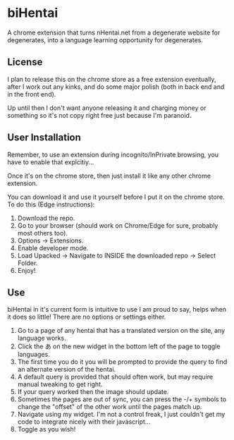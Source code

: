 # biHentai
A chrome extension that turns nHentai.net from a degenerate website for degenerates, into a language learning opportunity for degenerates.

## License

I plan to release this on the chrome store as a free extension eventually, after I work out any kinks, and do some major polish (both in back end and in the front end).

Up until then I don't want anyone releasing it and charging money or something so it's not copy right free just because I'm paranoid.

## User Installation

Remember, to use an extension during incognito/InPrivate browsing, you have to enable that explcitiy...

Once it's on the chrome store, then just install it like any other chrome extension.

You can download it and use it yourself before I put it on the chrome store. To do this (Edge instructions):

1. Download the repo.
2. Go to your browser (should work on Chrome/Edge for sure, probably most others too).
3. Options -> Extensions.
4. Enable developer mode.
5. Load Upacked -> Navigate to INSIDE the downloaded repo -> Select Folder.
6. Enjoy!

## Use

biHentai in it's current form is intuitive to use I am proud to say, helps when it does so little! There are no options or settings either.

1. Go to a page of any hentai that has a translated version on the site, any language works.
2. Click the あ on the new widget in the bottom left of the page to toggle languages.
3. The first time you do it you will be prompted to provide the query to find an alternate version of the hentai.
4. A default query is provided that should often work, but may require manual tweaking to get right.
5. If your query worked then the image should update.
6. Sometimes the pages are out of sync, you can press the -/+ symbols to change the "offset" of the other work until the pages match up.
6. Navigate using my widget. I'm not a control freak, I just couldn't get my code to integrate nicely with their javascript...
7. Toggle as you wish!
